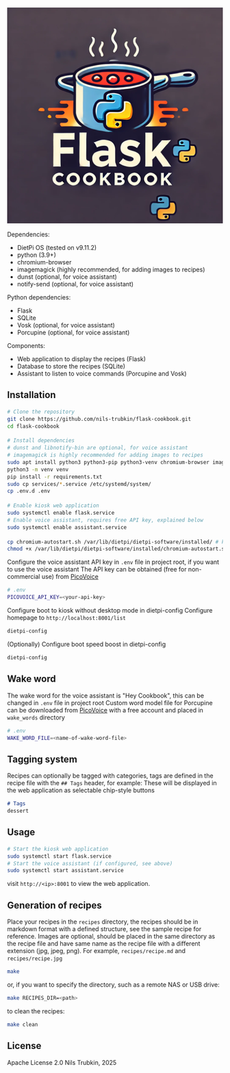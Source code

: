 ![Flask Cookbook](static/images/logo.webp)

Dependencies:
- DietPi OS (tested on v9.11.2)
- python (3.9+)
- chromium-browser
- imagemagick (highly recommended, for adding images to recipes)
- dunst (optional, for voice assistant)
- notify-send (optional, for voice assistant)

Python dependencies:
- Flask
- SQLite
- Vosk (optional, for voice assistant)
- Porcupine (optional, for voice assistant)

Components:
- Web application to display the recipes (Flask)
- Database to store the recipes (SQLite)
- Assistant to listen to voice commands (Porcupine and Vosk)

## Installation
```bash
# Clone the repository
git clone https://github.com/nils-trubkin/flask-cookbook.git
cd flask-cookbook

# Install dependencies
# dunst and libnotify-bin are optional, for voice assistant
# imagemagick is highly recommended for adding images to recipes
sudo apt install python3 python3-pip python3-venv chromium-browser imagemagick dunst libnotify-bin unclutter xdotool dbus-x11 -y
python3 -m venv venv
pip install -r requirements.txt
sudo cp services/*.service /etc/systemd/system/
cp .env.d .env

# Enable kiosk web application
sudo systemctl enable flask.service
# Enable voice assistant, requires free API key, explained below
sudo systemctl enable assistant.service

cp chromium-autostart.sh /var/lib/dietpi/dietpi-software/installed/ # kiosk autostart script
chmod +x /var/lib/dietpi/dietpi-software/installed/chromium-autostart.sh

```
Configure the voice assistant API key in `.env` file in project root, if you want to use the voice assistant
The API key can be obtained (free for non-commercial use) from [PicoVoice](https://console.picovoice.ai/)
```bash
# .env
PICOVOICE_API_KEY=<your-api-key>
```
Configure boot to kiosk without desktop mode in dietpi-config
Configure homepage to `http://localhost:8001/list`
```bash
dietpi-config
```
(Optionally) Configure boot speed boost in dietpi-config
```bash
dietpi-config
```
## Wake word
The wake word for the voice assistant is "Hey Cookbook", this can be changed in `.env` file in project root
Custom word model file for Porcupine can be downloaded from [PicoVoice](https://console.picovoice.ai/) with a free account and placed in `wake_words` directory
```bash
# .env
WAKE_WORD_FILE=<name-of-wake-word-file>
```
## Tagging system
Recipes can optionally be tagged with categories, tags are defined in the recipe file with the `## Tags` header, for example:
These will be displayed in the web application as selectable chip-style buttons
```markdown
# Tags
dessert
```

## Usage
```bash
# Start the kiosk web application
sudo systemctl start flask.service
# Start the voice assistant (if configured, see above)
sudo systemctl start assistant.service
```
visit `http://<ip>:8001` to view the web application.

## Generation of recipes
Place your recipes in the `recipes` directory, the recipes should be in markdown format with a defined structure, see the sample recipe for reference.
Images are optional, should be placed in the same directory as the recipe file and have same name as the recipe file with a different extension (jpg, jpeg, png). For example, `recipes/recipe.md` and `recipes/recipe.jpg`
```bash
make
```
or, if you want to specify the directory, such as a remote NAS or USB drive:
```bash
make RECIPES_DIR=<path>
```
to clean the recipes:
```bash
make clean
```

## License
Apache License 2.0
Nils Trubkin, 2025
